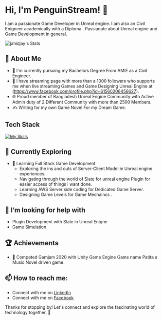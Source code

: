 # Hi, I'm PenguinStream! 👋

I am a passionate Game Developer in Unreal engine. I am also an Civil Enigneer academically with a Diploma . Passianate about Unreal engine and Game Development in general.

![jahidjay's Stats](https://github-readme-stats.vercel.app/api?username=jahidjay&theme=vue-dark&show_icons=true&hide_border=true&count_private=true)

## 🚀 About Me

- 🔭 I'm currently pursuing my Bachelors Degree From AMIE as a Civil Engineer.
- 📝 I have streaming page with more than a 1000 followers who supports me when live streaming Games and Game Designing Unreal Engine at (https://www.facebook.com/profile.php?id=61560206456627).
- 🌐 Proud member of Bangladesh Unreal Engine Community with Active Admin duty  of 2 Different Community with more than 2500 Members.
- ✍️ Writing for my own Game Novel For my Dream Game.



## Tech Stack
[![My Skills](https://skillicons.dev/icons?i=unreal,visualstudio,vscode,aws,azure,blender,cpp,discord,ai,ps,rider,unity,windows)](https://skillicons.dev)

## 🌱 Currently Exploring

- 🚀 Learning Full Stack Game Development
  - Exploring the ins and outs of Server-Client Model in Unreal engine experiences.
  - Navigating through the world of Slate for unreal engine Plugin for easier access of things i want done.
  - Learning AWS Server side coding for Dedicated Game Server.
  - Designing Game Levels for Game Mechaincs .
 
## 🤔 I’m looking for help with 
  - Plugin Development with Slate in Unreal Enigne
  - Game Simulation


 ## 🏆 Achievements

- 🌟 Competed Gamjam 2020 with Unity Game Engine Game name Patita a Music Novel driven game.


## 📫 How to reach me:

- Connect with me on [LinkedIn](https://www.linkedin.com/in/penguinstream/)
- Connect with me on [Facebook](https://www.facebook.com/profile.php?id=61560206456627)

Thanks for stopping by! Let's connect and explore the fascinating world of technology together. 🚀



<!--

Here are some ideas to get you started:

- 🔭 I’m currently working on ...
- 🌱 I’m currently learning ...
- 👯 I’m looking to collaborate on ...
- 🤔 I’m looking for help with ...
- 💬 Ask me about ...
- 📫 How to reach me: ...
- 😄 Pronouns: ...
- ⚡ Fun fact: ...
-->
